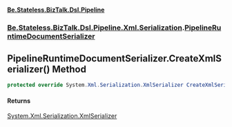 #### [Be.Stateless.BizTalk.Dsl.Pipeline](README.md 'README')
### [Be.Stateless.BizTalk.Dsl.Pipeline.Xml.Serialization](Be.Stateless.BizTalk.Dsl.Pipeline.Xml.Serialization.md 'Be.Stateless.BizTalk.Dsl.Pipeline.Xml.Serialization').[PipelineRuntimeDocumentSerializer](PipelineRuntimeDocumentSerializer.md 'Be.Stateless.BizTalk.Dsl.Pipeline.Xml.Serialization.PipelineRuntimeDocumentSerializer')

## PipelineRuntimeDocumentSerializer.CreateXmlSerializer() Method

```csharp
protected override System.Xml.Serialization.XmlSerializer CreateXmlSerializer();
```

#### Returns
[System.Xml.Serialization.XmlSerializer](https://docs.microsoft.com/en-us/dotnet/api/System.Xml.Serialization.XmlSerializer 'System.Xml.Serialization.XmlSerializer')
